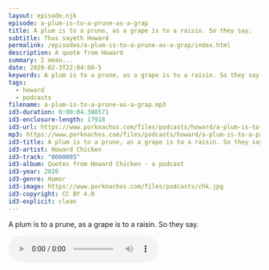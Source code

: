 ```yaml
---
layout: episode.njk
episode: a-plum-is-to-a-prune-as-a-grap
title: A plum is to a prune, as a grape is to a raisin. So they say.
subtitle: Thus sayeth Howard
permalink: /episodes/a-plum-is-to-a-prune-as-a-grap/index.html
description: A quote from Howard
summary: I mean...
date: 2020-02-3T22:04:00-5
keywords: A plum is to a prune, as a grape is to a raisin. So they say.
tags:
  - howard
  - podcasts
filename: a-plum-is-to-a-prune-as-a-grap.mp3
id3-duration: 0:00:04.388571
id3-enclosure-length: 17918
id3-url: https://www.porknachos.com/files/podcasts/howard/a-plum-is-to-a-prune-as-a-grap.mp3
mp3: https://www.porknachos.com/files/podcasts/howard/a-plum-is-to-a-prune-as-a-grap.mp3
id3-title: A plum is to a prune, as a grape is to a raisin. So they say.
id3-artist: Howard Chicken
id3-track: "0000005"
id3-album: Quotes from Howard Chicken - a podcast
id3-year: 2020
id3-genre: Humor
id3-image: https://www.porknachos.com/files/podcasts/chk.jpg
id3-copyright: CC BY 4.0
id3-explicit: clean
---
```

A plum is to a prune, as a grape is to a raisin. So they say.

<audio controls>
  <source src="https://www.porknachos.com/files/podcasts/howard/a-plum-is-to-a-prune-as-a-grap.mp3">
</audio>

